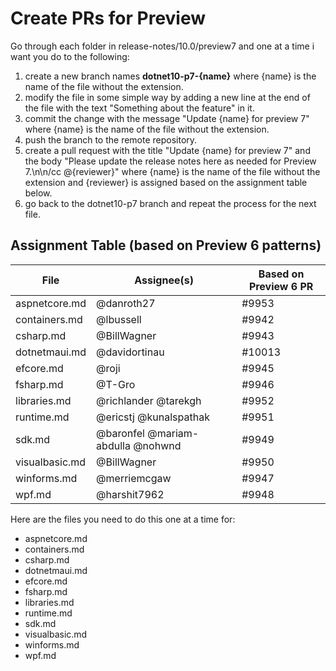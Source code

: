 # Create PRs for Preview

Go through each folder in release-notes/10.0/preview7 and one at a time i want you do to the following:

1. create a new branch names **dotnet10-p7-{name}** where {name} is the name of the file without the extension.
2. modify the file in some simple way by adding a new line at the end of the file with the text "Something about the feature" in it.
3. commit the change with the message "Update {name} for preview 7" where {name} is the name of the file without the extension.
4. push the branch to the remote repository.
5. create a pull request with the title "Update {name} for preview 7" and the body "Please update the release notes here as needed for Preview 7.\n\n/cc @{reviewer}" where {name} is the name of the file without the extension and {reviewer} is assigned based on the assignment table below.
6. go back to the dotnet10-p7 branch and repeat the process for the next file.

## Assignment Table (based on Preview 6 patterns)

| File | Assignee(s) | Based on Preview 6 PR |
|------|-------------|----------------------|
| aspnetcore.md | @danroth27 | #9953 |
| containers.md | @lbussell | #9942 |
| csharp.md | @BillWagner | #9943 |
| dotnetmaui.md | @davidortinau | #10013 |
| efcore.md | @roji | #9945 |
| fsharp.md | @T-Gro | #9946 |
| libraries.md | @richlander @tarekgh | #9952 |
| runtime.md | @ericstj @kunalspathak | #9951 |
| sdk.md | @baronfel @mariam-abdulla @nohwnd | #9949 |
| visualbasic.md | @BillWagner | #9950 |
| winforms.md | @merriemcgaw | #9947 |
| wpf.md | @harshit7962 | #9948 |

Here are the files you need to do this one at a time for:

- aspnetcore.md
- containers.md
- csharp.md
- dotnetmaui.md
- efcore.md
- fsharp.md
- libraries.md
- runtime.md
- sdk.md
- visualbasic.md
- winforms.md
- wpf.md